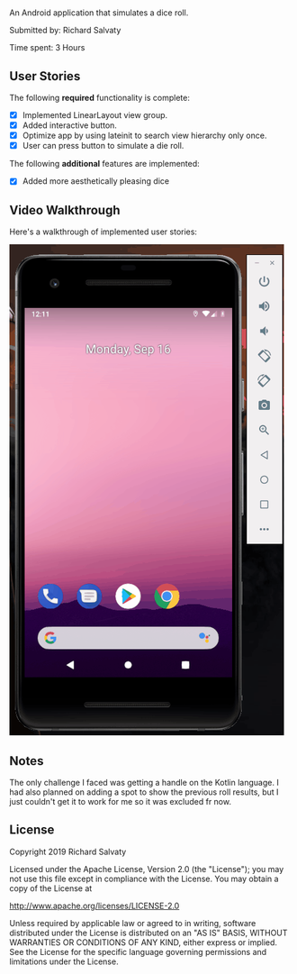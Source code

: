 # <Dice Roller>

An Android application that simulates a dice roll.

Submitted by: Richard Salvaty

Time spent: 3 Hours

## User Stories

The following **required** functionality is complete:

* [X] Implemented LinearLayout view group.
* [X] Added interactive button.
* [X] Optimize app by using lateinit to search view hierarchy only once.
* [X] User can press button to simulate a die roll.

The following **additional** features are implemented:

* [X] Added more aesthetically pleasing dice

## Video Walkthrough 

Here's a walkthrough of implemented user stories:

<img src='dice_roller_demo_newer.gif' title='DiceRoller animated demo' alt='DiceRoller demo' />

## Notes

The only challenge I faced was getting a handle on the Kotlin language. I had also planned on adding a spot 
to show the previous roll results, but I just couldn't get it to work for me so it was excluded fr now.

## License

Copyright 2019 Richard Salvaty

Licensed under the Apache License, Version 2.0 (the "License");
you may not use this file except in compliance with the License.
You may obtain a copy of the License at

http://www.apache.org/licenses/LICENSE-2.0

Unless required by applicable law or agreed to in writing, software
distributed under the License is distributed on an "AS IS" BASIS,
WITHOUT WARRANTIES OR CONDITIONS OF ANY KIND, either express or implied.
See the License for the specific language governing permissions and
limitations under the License.
